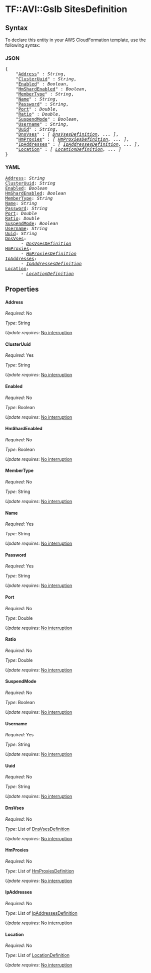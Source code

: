 # TF::AVI::Gslb SitesDefinition

## Syntax

To declare this entity in your AWS CloudFormation template, use the following syntax:

### JSON

<pre>
{
    "<a href="#address" title="Address">Address</a>" : <i>String</i>,
    "<a href="#clusteruuid" title="ClusterUuid">ClusterUuid</a>" : <i>String</i>,
    "<a href="#enabled" title="Enabled">Enabled</a>" : <i>Boolean</i>,
    "<a href="#hmshardenabled" title="HmShardEnabled">HmShardEnabled</a>" : <i>Boolean</i>,
    "<a href="#membertype" title="MemberType">MemberType</a>" : <i>String</i>,
    "<a href="#name" title="Name">Name</a>" : <i>String</i>,
    "<a href="#password" title="Password">Password</a>" : <i>String</i>,
    "<a href="#port" title="Port">Port</a>" : <i>Double</i>,
    "<a href="#ratio" title="Ratio">Ratio</a>" : <i>Double</i>,
    "<a href="#suspendmode" title="SuspendMode">SuspendMode</a>" : <i>Boolean</i>,
    "<a href="#username" title="Username">Username</a>" : <i>String</i>,
    "<a href="#uuid" title="Uuid">Uuid</a>" : <i>String</i>,
    "<a href="#dnsvses" title="DnsVses">DnsVses</a>" : <i>[ <a href="dnsvsesdefinition.md">DnsVsesDefinition</a>, ... ]</i>,
    "<a href="#hmproxies" title="HmProxies">HmProxies</a>" : <i>[ <a href="hmproxiesdefinition.md">HmProxiesDefinition</a>, ... ]</i>,
    "<a href="#ipaddresses" title="IpAddresses">IpAddresses</a>" : <i>[ <a href="ipaddressesdefinition.md">IpAddressesDefinition</a>, ... ]</i>,
    "<a href="#location" title="Location">Location</a>" : <i>[ <a href="locationdefinition.md">LocationDefinition</a>, ... ]</i>
}
</pre>

### YAML

<pre>
<a href="#address" title="Address">Address</a>: <i>String</i>
<a href="#clusteruuid" title="ClusterUuid">ClusterUuid</a>: <i>String</i>
<a href="#enabled" title="Enabled">Enabled</a>: <i>Boolean</i>
<a href="#hmshardenabled" title="HmShardEnabled">HmShardEnabled</a>: <i>Boolean</i>
<a href="#membertype" title="MemberType">MemberType</a>: <i>String</i>
<a href="#name" title="Name">Name</a>: <i>String</i>
<a href="#password" title="Password">Password</a>: <i>String</i>
<a href="#port" title="Port">Port</a>: <i>Double</i>
<a href="#ratio" title="Ratio">Ratio</a>: <i>Double</i>
<a href="#suspendmode" title="SuspendMode">SuspendMode</a>: <i>Boolean</i>
<a href="#username" title="Username">Username</a>: <i>String</i>
<a href="#uuid" title="Uuid">Uuid</a>: <i>String</i>
<a href="#dnsvses" title="DnsVses">DnsVses</a>: <i>
      - <a href="dnsvsesdefinition.md">DnsVsesDefinition</a></i>
<a href="#hmproxies" title="HmProxies">HmProxies</a>: <i>
      - <a href="hmproxiesdefinition.md">HmProxiesDefinition</a></i>
<a href="#ipaddresses" title="IpAddresses">IpAddresses</a>: <i>
      - <a href="ipaddressesdefinition.md">IpAddressesDefinition</a></i>
<a href="#location" title="Location">Location</a>: <i>
      - <a href="locationdefinition.md">LocationDefinition</a></i>
</pre>

## Properties

#### Address

_Required_: No

_Type_: String

_Update requires_: [No interruption](https://docs.aws.amazon.com/AWSCloudFormation/latest/UserGuide/using-cfn-updating-stacks-update-behaviors.html#update-no-interrupt)

#### ClusterUuid

_Required_: Yes

_Type_: String

_Update requires_: [No interruption](https://docs.aws.amazon.com/AWSCloudFormation/latest/UserGuide/using-cfn-updating-stacks-update-behaviors.html#update-no-interrupt)

#### Enabled

_Required_: No

_Type_: Boolean

_Update requires_: [No interruption](https://docs.aws.amazon.com/AWSCloudFormation/latest/UserGuide/using-cfn-updating-stacks-update-behaviors.html#update-no-interrupt)

#### HmShardEnabled

_Required_: No

_Type_: Boolean

_Update requires_: [No interruption](https://docs.aws.amazon.com/AWSCloudFormation/latest/UserGuide/using-cfn-updating-stacks-update-behaviors.html#update-no-interrupt)

#### MemberType

_Required_: No

_Type_: String

_Update requires_: [No interruption](https://docs.aws.amazon.com/AWSCloudFormation/latest/UserGuide/using-cfn-updating-stacks-update-behaviors.html#update-no-interrupt)

#### Name

_Required_: Yes

_Type_: String

_Update requires_: [No interruption](https://docs.aws.amazon.com/AWSCloudFormation/latest/UserGuide/using-cfn-updating-stacks-update-behaviors.html#update-no-interrupt)

#### Password

_Required_: Yes

_Type_: String

_Update requires_: [No interruption](https://docs.aws.amazon.com/AWSCloudFormation/latest/UserGuide/using-cfn-updating-stacks-update-behaviors.html#update-no-interrupt)

#### Port

_Required_: No

_Type_: Double

_Update requires_: [No interruption](https://docs.aws.amazon.com/AWSCloudFormation/latest/UserGuide/using-cfn-updating-stacks-update-behaviors.html#update-no-interrupt)

#### Ratio

_Required_: No

_Type_: Double

_Update requires_: [No interruption](https://docs.aws.amazon.com/AWSCloudFormation/latest/UserGuide/using-cfn-updating-stacks-update-behaviors.html#update-no-interrupt)

#### SuspendMode

_Required_: No

_Type_: Boolean

_Update requires_: [No interruption](https://docs.aws.amazon.com/AWSCloudFormation/latest/UserGuide/using-cfn-updating-stacks-update-behaviors.html#update-no-interrupt)

#### Username

_Required_: Yes

_Type_: String

_Update requires_: [No interruption](https://docs.aws.amazon.com/AWSCloudFormation/latest/UserGuide/using-cfn-updating-stacks-update-behaviors.html#update-no-interrupt)

#### Uuid

_Required_: No

_Type_: String

_Update requires_: [No interruption](https://docs.aws.amazon.com/AWSCloudFormation/latest/UserGuide/using-cfn-updating-stacks-update-behaviors.html#update-no-interrupt)

#### DnsVses

_Required_: No

_Type_: List of <a href="dnsvsesdefinition.md">DnsVsesDefinition</a>

_Update requires_: [No interruption](https://docs.aws.amazon.com/AWSCloudFormation/latest/UserGuide/using-cfn-updating-stacks-update-behaviors.html#update-no-interrupt)

#### HmProxies

_Required_: No

_Type_: List of <a href="hmproxiesdefinition.md">HmProxiesDefinition</a>

_Update requires_: [No interruption](https://docs.aws.amazon.com/AWSCloudFormation/latest/UserGuide/using-cfn-updating-stacks-update-behaviors.html#update-no-interrupt)

#### IpAddresses

_Required_: No

_Type_: List of <a href="ipaddressesdefinition.md">IpAddressesDefinition</a>

_Update requires_: [No interruption](https://docs.aws.amazon.com/AWSCloudFormation/latest/UserGuide/using-cfn-updating-stacks-update-behaviors.html#update-no-interrupt)

#### Location

_Required_: No

_Type_: List of <a href="locationdefinition.md">LocationDefinition</a>

_Update requires_: [No interruption](https://docs.aws.amazon.com/AWSCloudFormation/latest/UserGuide/using-cfn-updating-stacks-update-behaviors.html#update-no-interrupt)

